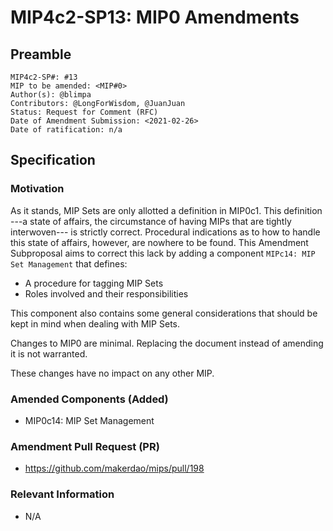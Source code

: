 # MIP4c2-SP13: MIP0 Amendments
## Preamble
```
MIP4c2-SP#: #13
MIP to be amended: <MIP#0>
Author(s): @blimpa
Contributors: @LongForWisdom, @JuanJuan
Status: Request for Comment (RFC)
Date of Amendment Submission: <2021-02-26>
Date of ratification: n/a
```
## Specification

### Motivation

   As it stands, MIP Sets are only allotted a definition in MIP0c1. This definition ---a state of affairs, the circumstance of having MIPs that are tightly interwoven--- is strictly correct. Procedural indications as to how to handle this state of affairs, however, are nowhere to be found. This Amendment Subproposal aims to correct this lack by adding a component `MIPc14: MIP Set Management` that defines:
- A procedure for tagging MIP Sets
- Roles involved and their responsibilities

This component also contains some general considerations that should be kept in mind when dealing with MIP Sets.

Changes to MIP0 are minimal. Replacing the document instead of amending it is not warranted.

These changes have no impact on any other MIP.

### Amended Components (Added)

   - MIP0c14: MIP Set Management

### Amendment Pull Request (PR)

   - <https://github.com/makerdao/mips/pull/198>

### Relevant Information

   - N/A